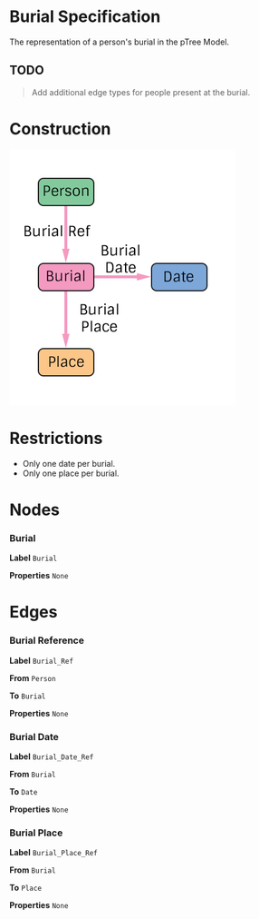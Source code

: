 # Burial Specification
The representation of a person's burial in the pTree Model.

## TODO
> Add additional edge types for people present at the burial.

# Construction

![](../img/what/burial.png)

# Restrictions
* Only one date per burial.
* Only one place per burial. 

# Nodes

### Burial

**Label** `Burial`

**Properties**
`None`

# Edges

### Burial Reference

**Label** `Burial_Ref`

**From** `Person`

**To** `Burial`

**Properties**
`None`

### Burial Date

**Label** `Burial_Date_Ref`

**From** `Burial`

**To** `Date`

**Properties**
`None`

### Burial Place

**Label** `Burial_Place_Ref`

**From** `Burial`

**To** `Place`

**Properties**
`None`